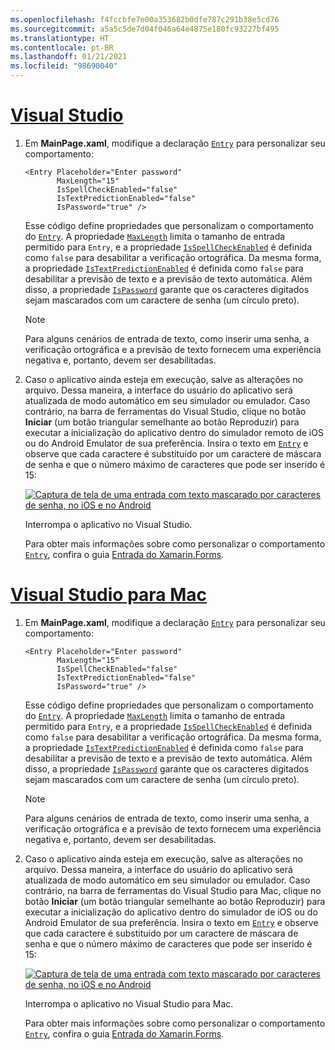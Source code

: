 ```yaml
---
ms.openlocfilehash: f4fccbfe7e00a353682b0dfe787c291b38e5cd76
ms.sourcegitcommit: a5a5c5de7d04f046a64e4875e180fc93227bf495
ms.translationtype: HT
ms.contentlocale: pt-BR
ms.lasthandoff: 01/21/2021
ms.locfileid: "98690040"
---
```

# <a name="visual-studio"></a>[Visual Studio](#tab/vswin)

1. Em **MainPage.xaml**, modifique a declaração [`Entry`](xref:Xamarin.Forms.Entry) para personalizar seu comportamento:

    ```xaml
    <Entry Placeholder="Enter password"
           MaxLength="15"
           IsSpellCheckEnabled="false"
           IsTextPredictionEnabled="false"
           IsPassword="true" />
    ```

    Esse código define propriedades que personalizam o comportamento do [`Entry`](xref:Xamarin.Forms.Entry). A propriedade [`MaxLength`](xref:Xamarin.Forms.InputView.MaxLength) limita o tamanho de entrada permitido para `Entry`, e a propriedade [`IsSpellCheckEnabled`](xref:Xamarin.Forms.InputView.IsSpellCheckEnabled) é definida como `false` para desabilitar a verificação ortográfica. Da mesma forma, a propriedade [`IsTextPredictionEnabled`](xref:Xamarin.Forms.Entry.IsTextPredictionEnabled) é definida como `false` para desabilitar a previsão de texto e a previsão de texto automática. Além disso, a propriedade [`IsPassword`](xref:Xamarin.Forms.Entry.IsPassword) garante que os caracteres digitados sejam mascarados com um caractere de senha (um círculo preto).

    > [!NOTE]
    > Para alguns cenários de entrada de texto, como inserir uma senha, a verificação ortográfica e a previsão de texto fornecem uma experiência negativa e, portanto, devem ser desabilitadas.

1. Caso o aplicativo ainda esteja em execução, salve as alterações no arquivo. Dessa maneira, a interface do usuário do aplicativo será atualizada de modo automático em seu simulador ou emulador. Caso contrário, na barra de ferramentas do Visual Studio, clique no botão **Iniciar** (um botão triangular semelhante ao botão Reproduzir) para executar a inicialização do aplicativo dentro do simulador remoto de iOS ou do Android Emulator de sua preferência. Insira o texto em [`Entry`](xref:Xamarin.Forms.Entry) e observe que cada caractere é substituído por um caractere de máscara de senha e que o número máximo de caracteres que pode ser inserido é 15:

    [![Captura de tela de uma entrada com texto mascarado por caracteres de senha, no iOS e no Android](../images/customize-behavior.png "Entrada com caracteres de senha mascarados")](../images/customize-behavior-large.png#lightbox "Entrada com caracteres de senha mascarados")

    Interrompa o aplicativo no Visual Studio.

    Para obter mais informações sobre como personalizar o comportamento [`Entry`](xref:Xamarin.Forms.Entry), confira o guia [Entrada do Xamarin.Forms](~/xamarin-forms/user-interface/text/entry.md).

# <a name="visual-studio-for-mac"></a>[Visual Studio para Mac](#tab/vsmac)

1. Em **MainPage.xaml**, modifique a declaração [`Entry`](xref:Xamarin.Forms.Entry) para personalizar seu comportamento:

    ```xaml
    <Entry Placeholder="Enter password"
           MaxLength="15"
           IsSpellCheckEnabled="false"
           IsTextPredictionEnabled="false"
           IsPassword="true" />
    ```

    Esse código define propriedades que personalizam o comportamento do [`Entry`](xref:Xamarin.Forms.Entry). A propriedade [`MaxLength`](xref:Xamarin.Forms.InputView.MaxLength) limita o tamanho de entrada permitido para `Entry`, e a propriedade [`IsSpellCheckEnabled`](xref:Xamarin.Forms.InputView.IsSpellCheckEnabled) é definida como `false` para desabilitar a verificação ortográfica. Da mesma forma, a propriedade [`IsTextPredictionEnabled`](xref:Xamarin.Forms.Entry.IsTextPredictionEnabled) é definida como `false` para desabilitar a previsão de texto e a previsão de texto automática. Além disso, a propriedade [`IsPassword`](xref:Xamarin.Forms.Entry.IsPassword) garante que os caracteres digitados sejam mascarados com um caractere de senha (um círculo preto).

    > [!NOTE]
    > Para alguns cenários de entrada de texto, como inserir uma senha, a verificação ortográfica e a previsão de texto fornecem uma experiência negativa e, portanto, devem ser desabilitadas.

1. Caso o aplicativo ainda esteja em execução, salve as alterações no arquivo. Dessa maneira, a interface do usuário do aplicativo será atualizada de modo automático em seu simulador ou emulador. Caso contrário, na barra de ferramentas do Visual Studio para Mac, clique no botão **Iniciar** (um botão triangular semelhante ao botão Reproduzir) para executar a inicialização do aplicativo dentro do simulador de iOS ou do Android Emulator de sua preferência. Insira o texto em [`Entry`](xref:Xamarin.Forms.Entry) e observe que cada caractere é substituído por um caractere de máscara de senha e que o número máximo de caracteres que pode ser inserido é 15:

    [![Captura de tela de uma entrada com texto mascarado por caracteres de senha, no iOS e no Android](../images/customize-behavior.png "Entrada com caracteres de senha mascarados")](../images/customize-behavior-large.png#lightbox "Entrada com caracteres de senha mascarados")

    Interrompa o aplicativo no Visual Studio para Mac.

    Para obter mais informações sobre como personalizar o comportamento [`Entry`](xref:Xamarin.Forms.Entry), confira o guia [Entrada do Xamarin.Forms](~/xamarin-forms/user-interface/text/entry.md).
